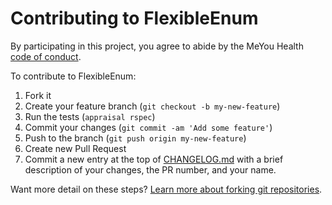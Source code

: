 # Contributing to FlexibleEnum

By participating in this project, you agree to abide by the MeYou Health [code of conduct].

[code of conduct]: http://engineering.meyouhealth.com/open-source/code-of-conduct

To contribute to FlexibleEnum:

1. Fork it
2. Create your feature branch (`git checkout -b my-new-feature`)
3. Run the tests (`appraisal rspec`)
4. Commit your changes (`git commit -am 'Add some feature'`)
5. Push to the branch (`git push origin my-new-feature`)
6. Create new Pull Request
7. Commit a new entry at the top of [CHANGELOG.md](CHANGELOG.md) with a brief
   description of your changes, the PR number, and your name.

Want more detail on these steps? [Learn more about forking git
repositories](https://guides.github.com/activities/forking/).
